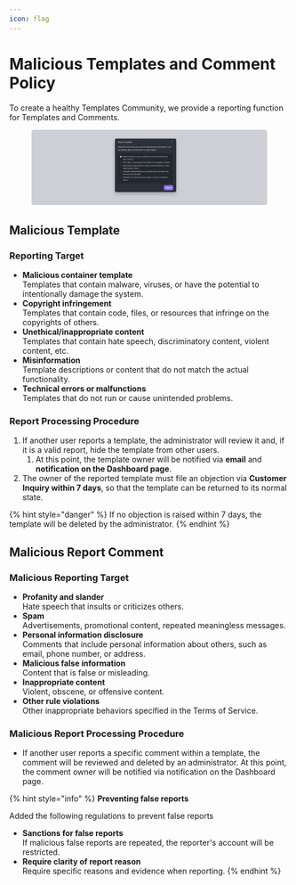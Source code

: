 ```yaml
---
icon: flag
---
```


# Malicious Templates and Comment Policy

To create a healthy Templates Community, we provide a reporting function for Templates and Comments.

<figure><img src="../../.gitbook/assets/Malicious Templates and Comment Policy (1).png" alt=""><figcaption></figcaption></figure>

## Malicious Template

### Reporting Target

* **Malicious container template**\
  Templates that contain malware, viruses, or have the potential to intentionally damage the system.&#x20;
* **Copyright infringement**\
  Templates that contain code, files, or resources that infringe on the copyrights of others.&#x20;
* **Unethical/inappropriate content**\
  Templates that contain hate speech, discriminatory content, violent content, etc.&#x20;
* **Misinformation**\
  Template descriptions or content that do not match the actual functionality.
* **Technical errors or malfunctions**\
  Templates that do not run or cause unintended problems.

### Report Processing Procedure

1. If another user reports a template, the administrator will review it and, if it is a valid report, hide the template from other users.
   1. At this point, the template owner will be notified via **email** and **notification on the Dashboard page**.
2. The owner of the reported template must file an objection via **Customer Inquiry within 7 days**, so that the template can be returned to its normal state.

{% hint style="danger" %}
If no objection is raised within 7 days, the template will be deleted by the administrator.
{% endhint %}

## Malicious Report Comment

### Malicious Reporting Target&#x20;

* **Profanity and slander**\
  Hate speech that insults or criticizes others.&#x20;
* **Spam**\
  Advertisements, promotional content, repeated meaningless messages.&#x20;
* **Personal information disclosure**\
  Comments that include personal information about others, such as email, phone number, or address.&#x20;
* **Malicious false information**\
  Content that is false or misleading.&#x20;
* **Inappropriate content**\
  Violent, obscene, or offensive content.&#x20;
* **Other rule violations**\
  Other inappropriate behaviors specified in the Terms of Service.&#x20;

### Malicious Report Processing Procedure

* If another user reports a specific comment within a template, the comment will be reviewed and deleted by an administrator. At this point, the comment owner will be notified via notification on the Dashboard page.

{% hint style="info" %}
**Preventing false reports**

Added the following regulations to prevent false reports

* **Sanctions for false reports**\
  If malicious false reports are repeated, the reporter's account will be restricted.
* **Require clarity of report reason**\
  Require specific reasons and evidence when reporting.
{% endhint %}


